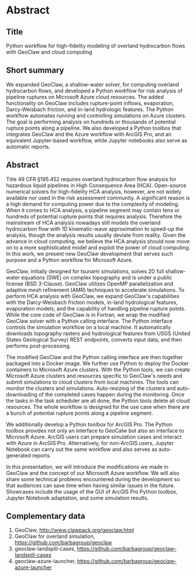 Abstract
========

## Title

Python workflow for high-fidelity modeling of overland hydrocarbon flows with GeoClaw and cloud computing

## Short summary

We expanded GeoClaw, a shallow-water solver, for computing overland hydrocarbon flows, and developed a Python workflow for risk analysis of pipeline ruptures on Microsoft Azure cloud resources.
The added functionality on GeoClaw includes rupture-point inflows, evaporation, Darcy-Weisbach friction, and in-land hydrologic features.
The Python workflow automates running and controlling simulations on Azure clusters.
The goal is performing analysis on hundreds or thousands of potential rupture points along a pipeline.
We also developed a Python toolbox that integrates GeoClaw and the Azure workflow with ArcGIS Pro,
and an equivalent Jupyter-based workflow, while Jupyter notebooks also serve as automatic reports.

## Abstract

Title 49 CFR §195.452 requires overland hydrocarbon flow analysis for hazardous liquid pipelines in High Consequence Area (HCA). 
Open-source numerical solvers for high-fidelity HCA analysis, however, are not widely available nor used in the risk assessment community. 
A significant reason is a high demand for computing power due to the complexity of modeling. 
When it comes to HCA analysis, a pipeline segment may contain tens or hundreds of potential rupture points that requires analysis. 
Therefore the mainstream of HCA analysis nowadays still models the overland hydrocarbon flow with 1D kinematic-wave approximation to speed-up the analysis, though the analysis results usually deviate from reality. 
Given the advance in cloud computing, we believe the HCA analysis should now move on to a more sophisticated model and exploit the power of cloud computing. 
In this work, we present new GeoClaw development that serves such purpose and a Python workflow for Microsoft Azure.

GeoClaw, initially designed for tsunami simulations, solves 2D full shallow-water equations (SWE) on complex topography and is under a public license (BSD 3-Clause). 
GeoClaw utilizes OpenMP parallelization and adaptive mesh refinement (AMR) techniques to accelerate simulations. 
To perform HCA analysis with GeoClaw, we expand GeoClaw's capabilities with the Darcy-Weisbach friction models, in-land hydrological features, evaporation models, and the capability of handling pipeline rupture points. 
While the core code of GeoClaw is in Fortran, we wrap the modified GeoClaw solver with a Python calling interface. 
The Python interface controls the simulation workflow on a local machine. 
It automatically downloads topography rasters and hydrological features from USGS (United States Geological Survey) REST endpoints, converts input data, and then performs post-processing.

The modified GeoClaw and the Python calling interface are then together packaged into a Docker image. 
We further use Python to deploy the Docker containers to Microsoft Azure clusters. 
With the Python tools, we can create Microsoft Azure clusters and resources specific to GeoClaw's needs and submit simulations to cloud clusters from local machines. 
The tools can monitor the clusters and simulations. 
Auto-resizing of the clusters and auto-downloading of the completed cases happen during the monitoring. 
Once the tasks in the task scheduler are all done, the Python tools delete all cloud resources. 
The whole workflow is designed for the use case when there are a bunch of potential rupture points along a pipeline segment.

We additionally develop a Python toolbox for ArcGIS Pro. 
The Python toolbox provides not only an interface to GeoCalw but also an interface to Microsoft Azure. 
ArcGIS users can prepare simulation cases and interact with Azure in ArcGIS Pro. 
Alternatively, for non-ArcGIS users, Jupyter Notebook can carry out the same workflow and also serves as auto-generated reports.

In this presentation, we will introduce the modifications we made in GeoClaw and the concept of our Microsoft Azure workflow. 
We will also share some technical problems encountered during the development so that audiences can save time when having similar issues in the future. 
Showcases include the usage of the GUI of ArcGIS Pro Python toolbox, Jupyter Notebook adaptation, and some simulation results.

## Complementary data

1. GeoClaw, http://www.clawpack.org/geoclaw.html
2. GeoClaw for overland simulation, https://github.com/barbagroup/geoclaw
3. geoclaw-landspill-cases, https://github.com/barbagroup/geoclaw-landspill-cases
4. geoclaw-azure-launcher, https://github.com/barbagroup/geoclaw-azure-launcher

